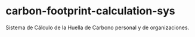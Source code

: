 # carbon-footprint-calculation-sys
Sistema de Cálculo de la Huella de Carbono personal y de organizaciones.
